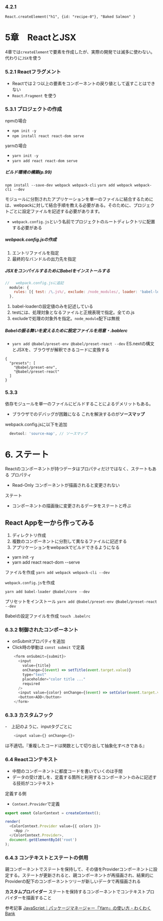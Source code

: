 ### 4.2.1
`React.createElement("h1", {id: "recipe-0"}, "Baked Salmon" }`

# 5章　ReactとJSX
4章では`createElement`で要素を作成したが、実際の開発では滅多に使わない。代わりに`JSX`を使う

### 5.2.1 Reactフラグメント
- Reactでは２つ以上の要素をコンポーネントの戻り値として返すことはできない　
- `React.Fragment` を使う

### 5.3.1 プロジェクトの作成
npmの場合
- `npm init -y`
- `npm install react react-dom serve`

yarnの場合
- `yarn init -y`
- `yarn add react react-dom serve`


##### ビルド環境の構築(p.99)
`npm install --save-dev webpack webpack-cli`
`yarn add webpack webpack-cli --dev`

モジュールに分割されたアプリケーションを単一のファイルに結合するためには、webpackに対して結合手順を教える必要がある。そのために、プロジェクトごとに設定ファイルを記述する必要があります。
- `webpack.config.js`という名前でプロジェクトのルートディレクトリに配置する必要がある

##### webpack.config.jsの作成
1. エントリファイルを指定
2. 最終的なバンドルの出力先を指定

##### JSXをコンパイルするためにBabelをインストールする
```js
//   webpack.config.jsに追記
  module: {
    rules: [{ test: /\.js%/, exclude: /node_modules/, loader: 'babel-loader' }],
  },
```
1. babel-loaderの設定値のみを記述している
2. testには、処理対象となるファイルと正規表現で指定。全ての.js
3. excludeで処理の対象外を指定。`node_module`配下は無視

##### Babelの振る舞いを変えるために設定ファイルを用意・.bablerc
- `yarn add @babel/preset-env @babel/preset-react --dev`
ES.nextの構文とJSXを、ブラウザが解釈できるコードに変換する
```
{
  "presets": [
    "@babel/preset-env",
    "@babel/preset-react"
  ]
}
```

### 5.3.3
依存モジュールを単一のファイルにビルドすることによるデメリットもある。
- ブラウザでのデバッグが困難になる
これを解決するのが**ソースマップ**

webpack.config.jsに以下を追加
```js
  devtool: 'source-map', // ソースマップ
```

# 6. ステート
Reactのコンポーネントが持つデータはプロパティだけではなく、ステートもある
プロパティ
- Read-Only コンポーネントが描画されると変更されない

ステート
- コンポーネントの描画後に変更されるデータをステートと呼ぶ

## React Appを一から作ってみる
1. ディレクトリ作成
2. 複数のコンポーネントに分割して異なるファイルに記述する
3. アプリケーションをwebpackでビルドできるようになる

- yarn init -y
- yarn add react react-dom --serve

ファイルを作成
`yarn add webpack webpack-cli --dev`

`webpack.config.js`を作成

`yarn add babel-loader @babel/core --dev`

プリセットをインストール
`yarn add @babel/preset-env @babel/preset-react --dev`

Babelの設定ファイルを作成
`touch .babelrc`

### 6.3.2 制御されたコンポーネント
- onSubmitプロパティを追加
- Click時の挙動は `const submit` で定義
```js
    <form onSubmit={submit}>
      <input
        value={title}
        onChange={(event) => setTitle(event.target.value)}
        type="text"
        placeholder="color title ..."
        required
      />
      <input value={color} onChange={(event) => setColor(event.target.value)} type="color" required />
      <button>ADD</button>
    </form>
```

### 6.3.3 カスタムフック
-　上記のように、inputタグごとに
```js
	<input value={} onChange={}>
```
は不適切。『重複したコードは関数として切り出して抽象化すべきである』

### 6.4 Reactコンテキスト
- 中間のコンポーネントに都度コードを書いていくのは手間
- データの受け渡しを、定義する箇所と利用するコンポーネントのみに記述する技術がコンテキスト

定義する側
- `Context.Provider`で定義
```js
export const ColorContext = createContext();

render(
  <ColorContext.Provider value={{ colors }}>
    <App />
  </ColorContext.Provider>,
  document.getElementById('root')
);

```

### 6.4.3 コンテキストとステートの併用
親コンポーネントでステートを保持して、その値をProviderコンポーネントに設定する。ステートが更新されると、親コンポーネントが再描画され、結果的にProviderの配下のコンポーネントツリーが新しいデータで再描画される


**カスタムプロバイダー**
ステートを保持するコンポーネントでコンテキストプロバイダーを描画すること

参考記事
[JavaScript｜パッケージマネージャー「Yarn」の使い方 - わくわくBank](https://www.wakuwakubank.com/posts/307-javascript-yarn/)
